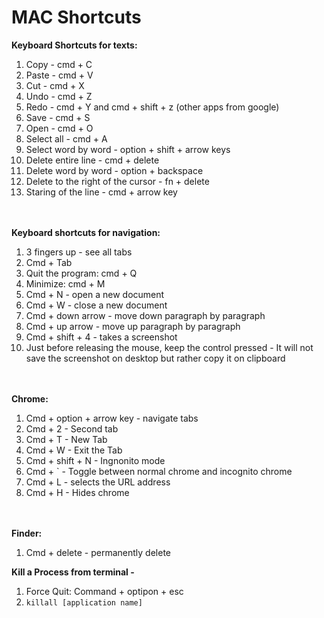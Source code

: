 <h1> MAC Shortcuts </h1>

**Keyboard Shortcuts for texts:**
1. Copy - cmd + C 
2. Paste - cmd  + V 
3. Cut - cmd + X
4. Undo - cmd + Z
5. Redo - cmd + Y and cmd + shift + z (other apps from google)
6. Save - cmd + S
7. Open - cmd + O
8. Select all - cmd + A 
9. Select word by word - option + shift + arrow keys 
10. Delete entire line - cmd + delete 
11. Delete word by word - option + backspace 
12. Delete to the right of the cursor - fn + delete 
13. Staring of the line - cmd + arrow key 

<br> </br> 
**Keyboard shortcuts for navigation:**
1. 3 fingers up - see all tabs 
2. Cmd + Tab 
3. Quit the program: cmd + Q 
4. Minimize: cmd + M 
5. Cmd + N - open a new document 
6. Cmd + W - close a new document 
7. Cmd + down arrow - move down paragraph by paragraph 
8. Cmd + up arrow - move up paragraph by paragraph 
9. Cmd + shift + 4 - takes a screenshot 
10. Just before releasing the mouse, keep the control pressed - It will not save the screenshot on desktop but rather copy it on clipboard

<br> </br> 
**Chrome:**
1. Cmd + option + arrow key - navigate tabs 
2. Cmd + 2 - Second tab 
3. Cmd + T - New Tab 
4. Cmd + W - Exit the Tab 
5. Cmd + shift + N - Ingnonito mode 
6. Cmd + ` - Toggle between normal chrome and incognito chrome 
7. Cmd + L - selects the URL address 
8. Cmd + H - Hides chrome 

<br> </br> 
**Finder:**
1. Cmd + delete - permanently delete

**Kill a Process from terminal -** 
1. Force Quit: Command + optipon + esc 
2. `killall [application name]` 